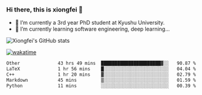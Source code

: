 ### Hi there, this is xiongfei 👋


- 🔭 I’m currently a 3rd year PhD student at Kyushu University.
- 🌱 I’m currently learning software engineering, deep learning...

<!--
**X1on9f31/X1on9f31** is a ✨ _special_ ✨ repository because its `README.md` (this file) appears on your GitHub profile.
Here are some ideas to get you started:
-->

![Xiongfei's GitHub stats](https://github-readme-stats.vercel.app/api?username=X1on9f31)


[![wakatime](https://wakatime.com/badge/user/9e8d5516-d162-43e7-9563-87295d455a71.svg)](https://wakatime.com/@9e8d5516-d162-43e7-9563-87295d455a71)

<!--START_SECTION:waka-->

```txt
Other              43 hrs 49 mins  ██████████████████████▓░░   90.87 %
LaTeX              1 hr 56 mins    █░░░░░░░░░░░░░░░░░░░░░░░░   04.04 %
C++                1 hr 20 mins    ▓░░░░░░░░░░░░░░░░░░░░░░░░   02.79 %
Markdown           45 mins         ▒░░░░░░░░░░░░░░░░░░░░░░░░   01.59 %
Python             11 mins         ░░░░░░░░░░░░░░░░░░░░░░░░░   00.39 %
```

<!--END_SECTION:waka-->

